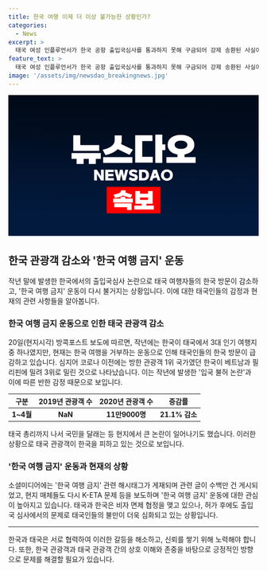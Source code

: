 ```yaml
---
title: 한국 여행 이제 더 이상 불가능한 상황인가?
categories:
  - News
excerpt: >
  태국 여성 인플루언서가 한국 공항 출입국심사를 통과하지 못해 구금되어 강제 송환된 사실이 알려져 분노가 일고 있다. 한국을 찾는 태국 관광객이 급감하면서 한국 여행 금지 운동이 조짐을 보이고 있다. 한국의 입국 규제로 태국에서 다른 목적지로 발길을 돌리고 있는데, 이로 인해 태국인들의 반한 감정도 키워지고 있다. 현재 한국과의 비자 면제 협정에도 불구하고 태국 관광객들의 불만이 커지고 있으며, 한국의 인종차별 문제로 반한 감정이 재확산되는 상황이다.
feature_text: >
  태국 여성 인플루언서가 한국 공항 출입국심사를 통과하지 못해 구금되어 강제 송환된 사실이 알려져 분노가 일고 있다. 한국을 찾는 태국 관광객이 급감하면서 한국 여행 금지 운동이 조짐을 보이고 있다. 한국의 입국 규제로 태국에서 다른 목적지로 발길을 돌리고 있는데, 이로 인해 태국인들의 반한 감정도 키워지고 있다. 현재 한국과의 비자 면제 협정에도 불구하고 태국 관광객들의 불만이 커지고 있으며, 한국의 인종차별 문제로 반한 감정이 재확산되는 상황이다.
image: '/assets/img/newsdao_breakingnews.jpg'
---
```


<p><img src="/assets/img/newsdao_breakingnews.jpg" alt="koreaapp 속보" /></p>

<h2 data-ke-size="size26">한국 관광객 감소와 '한국 여행 금지' 운동</h2>

<p data-ke-size="size16">작년 말에 발생한 한국에서의 출입국심사 논란으로 태국 여행자들의 한국 방문이 감소하고, '한국 여행 금지' 운동이 다시 불거지는 상황입니다. 이에 대한 태국인들의 감정과 현재의 관련 사항들을 알아봅니다.</p>

<h3>한국 여행 금지 운동으로 인한 태국 관광객 감소</h3>

<p data-ke-size="size16">20일(현지시각) 방콕포스트 보도에 따르면, 작년에는 한국이 태국에서 3대 인기 여행지 중 하나였지만, 현재는 한국 여행을 거부하는 운동으로 인해 태국인들의 한국 방문이 급감하고 있습니다. 심지어 코로나 이전에는 방한 관광객 1위 국가였던 한국이 베트남과 필리핀에 밀려 3위로 밀린 것으로 나타났습니다. 이는 작년에 발생한 '입국 불허 논란'과 이에 따른 반한 감정 때문으로 보입니다.</p>

<table>
<thead>
<tr>
<th style="text-align: center;">구분</th>
<th style="text-align: center;">2019년 관광객 수</th>
<th style="text-align: center;">2020년 관광객 수</th>
<th style="text-align: center;">증감률</th>
</tr>
</thead>
<tbody>
<tr>
<td style="text-align: center;"><strong>1~4월</strong></td>
<td style="text-align: center;"><strong>NaN</strong></td>
<td style="text-align: center;"><strong>11만9000명</strong></td>
<td style="text-align: center;"><strong>21.1% 감소</strong></td>
</tr>
</tbody>
</table>

<p data-ke-size="size16">태국 총리까지 나서 국민을 달래는 등 현지에서 큰 논란이 일어나기도 했습니다. 이러한 상황으로 태국 관광객이 한국을 피하고 있는 것으로 보입니다.</p>

<h3>'한국 여행 금지' 운동과 현재의 상황</h3>

<p data-ke-size="size16">소셜미디어에는 '한국 여행 금지' 관련 해시태그가 게재되며 관련 글이 수백만 건 게시되었고, 현지 매체들도 다시 K-ETA 문제 등을 보도하며 '한국 여행 금지' 운동에 대한 관심이 높아지고 있습니다. 태국과 한국은 비자 면제 협정을 맺고 있으나, 허가 후에도 출입국 심사에서의 문제로 태국인들의 불만이 더욱 심화되고 있는 상황입니다.</p>

<hr>

<p data-ke-size="size16">한국과 태국은 서로 협력하여 이러한 갈등을 해소하고, 신뢰를 쌓기 위해 노력해야 합니다. 또한, 한국 관광객과 태국 관광객 간의 상호 이해와 존중을 바탕으로 긍정적인 방향으로 문제를 해결할 필요가 있습니다.</p>


